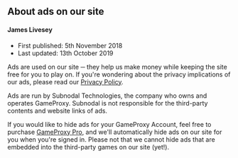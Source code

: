 ## About ads on our site
#### James Livesey
* First published: 5th November 2018
* Last updated: 13th October 2019

Ads are used on our site ─ they help us make money while keeping the site free for you to play on. If you're wondering about the privacy implications of our ads, please read our [Privacy Policy](https://gameproxy.host/privacy.html).

Ads are run by Subnodal Technologies, the company who owns and operates GameProxy. Subnodal is not responsible for the third-party contents and website links of ads.

If you would like to hide ads for your GameProxy Account, feel free to purchase [GameProxy Pro](https://gameproxy.host/pro), and we'll automatically hide ads on our site for you when you're signed in. Please not that we cannot hide ads that are embedded into the third-party games on our site (yet!).